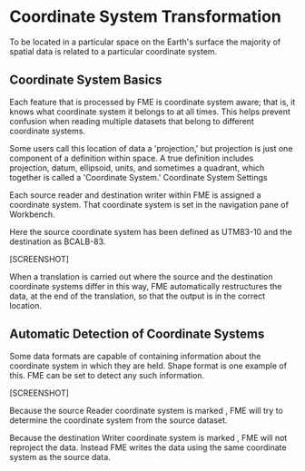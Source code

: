 # Coordinate System Transformation #
To be located in a particular space on the Earth's surface the majority of spatial data is related to a particular coordinate system.


## Coordinate System Basics ##
Each feature that is processed by FME is coordinate system aware; that is, it knows what coordinate system it belongs to at all times. This helps prevent confusion when reading multiple datasets that belong to different coordinate systems.

Some users call this location of data a 'projection,' but projection is just one component of a definition within space. A true definition includes projection, datum, ellipsoid, units, and sometimes a quadrant, which together is called a 'Coordinate System.'
Coordinate System Settings

Each source reader and destination writer within FME is assigned a coordinate system. That coordinate system is set in the navigation pane of Workbench.

Here the source coordinate system has been defined as UTM83-10 and the destination as BCALB-83.

[SCREENSHOT]

When a translation is carried out where the source and the destination coordinate systems differ in this way, FME automatically restructures the data, at the end of the translation, so that the output is in the correct location.

## Automatic Detection of Coordinate Systems ##
Some data formats are capable of containing information about the coordinate system in which they are held. Shape format is one example of this. FME can be set to detect any such information.

[SCREENSHOT]

Because the source Reader coordinate system is marked
<not set>, FME will try to determine the coordinate system from the source dataset.

Because the destination Writer coordinate system is marked <not set>, FME will not reproject the data. Instead FME writes the data using the same coordinate system as the source data.